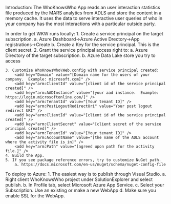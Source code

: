 ﻿Introduction:
The WhoKnowsWho App reads an user interaction statistics file produced by
the MARS analytics from ADLS and store the content in a memory cache.
It uses the data to serve interactive user queries of who in your company
has the most interactions with a particular outside party.

In order to get WKW runs locally:
	1. Create a service principal on the target subscription.
		a. Azure Dashboard->Azure Active Drectory->App registrations->Create
		b. Create a Key for the service principal.  This is the client secret.
	2. Grant the service principal access right to:
		a. Azure Directory of the target subscription.
		b. Azure Data Lake store you try to access
		
	3. Customize WhoKnowsWho\Web.config with service principal created:
	    <add key="Domain" value="[Domain name for the users of your company.  Example: microsoft.com]" />
		<add key="arm:ClientId" value="[client id of the service principal created]" />
	    <add key="arm:AADInstance" value="[your aad instance.  Example: https://login.microsoftonline.com/]" />
	    <add key="arm:TenantId" value="[Your tenant ID]" />
	    <add key="arm:PostLogoutRedirectUri" value="Your post logout redirect URI" />
	    <add key="arm:ClientId" value="[client id of the service principal created]" />
	    <add key="arm:ClientSecret" value="[client secret of the service principal created]" />
	    <add key="arm:TenantId" value="[Your tenant ID]" />
	    <add key="arm:AccountName" value="[the name of the ADLS account where the activity file is in]" />
	    <add key="arm:Path" value="[agreed upon path for the activity file.]" />
	4. Build the App.
	5. If you see package reference errors, try to customize NuGet path.
		a. https://docs.microsoft.com/en-us/nuget/schema/nuget-config-file

To deploy to Azure:
	1. The easiest way is to publish through Visual Studio.
		a. Right client WhoKnowsWho project under SolutionExplorer and select publish.
		b. In Profile tab, select Microsoft Azure App Service.
		c. Select your Subscription.  Use an existing or make a new WebApp
        d. Make sure you enable SSL for the WebApp.